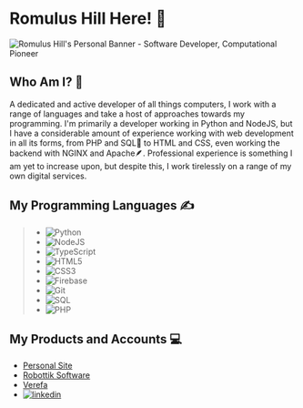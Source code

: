 # Romulus Hill Here! 👋

<img src="https://github.com/romulushill/romulushill/blob/5a554e5ef9a4708549371284ea8f5be88e3dcb12/Romulus%20Hill.png" alt="Romulus Hill's Personal Banner - Software Developer, Computational Pioneer">

## Who Am I? 💁

A dedicated and active developer of all things computers, I work with a range of languages and take a host of approaches towards my programming. I'm primarily a developer working in Python and NodeJS, but I have a considerable amount of experience working with web development in all its forms, from PHP and SQL🐬 to HTML and CSS, even working the backend with NGINX and Apache🪶. Professional experience is something I am yet to increase upon, but despite this, I work tirelessly on a range of my own digital services.

## My Programming Languages ✍️
> - ![Python](https://img.shields.io/badge/Python-000000?style=for-the-badge&logo=Python&logoColor=white)
> - ![NodeJS](https://img.shields.io/badge/NodeJS-000000?style=for-the-badge&logo=NodeJS&logoColor=white)
> - ![TypeScript](https://img.shields.io/badge/TypeScript-000000?style=for-the-badge&logo=TypeScript&logoColor=white)
> - ![HTML5](https://img.shields.io/badge/HTML5-000000?style=for-the-badge&logo=HTML5&logoColor=white)
> - ![CSS3](https://img.shields.io/badge/CSS3-000000?style=for-the-badge&logo=CSS3&logoColor=white)
> - ![Firebase](https://img.shields.io/badge/Firebase-000000?style=for-the-badge&logo=Firebase&logoColor=white)
> - ![Git](https://img.shields.io/badge/Git-000000?style=for-the-badge&logo=Git&logoColor=white)
> - ![SQL](https://img.shields.io/badge/SQL-000000?style=for-the-badge&logo=SQL&logoColor=white)
> - ![PHP](https://img.shields.io/badge/PHP-000000?style=for-the-badge&logo=PHP&logoColor=white)

## My Products and Accounts 💻


- <a href="https://romulushill.co.uk/">Personal Site</a>
- <a href="https://robottik.com/">Robottik Software</a>
- <a href="https://verefa.com/">Verefa</a>
- <a href="https://www.linkedin.com/in/romulushill/">![linkedin](https://img.shields.io/badge/Linkedin-000000?style=for-the-badge&logo=Linkedin&logoColor=white)</a>
